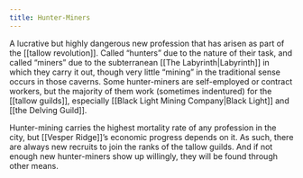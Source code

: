 ```yaml
---
title: Hunter-Miners
---
```


A lucrative but highly dangerous new profession that has arisen as part of the [[tallow revolution]]. Called “hunters” due to the nature of their task, and called “miners” due to the subterranean [[The Labyrinth|Labyrinth]] in which they carry it out, though very little “mining” in the traditional sense occurs in those caverns. Some hunter-miners are self-employed or contract workers, but the majority of them work (sometimes indentured) for the [[tallow guilds]], especially [[Black Light Mining Company|Black Light]] and [[the Delving Guild]].

Hunter-mining carries the highest mortality rate of any profession in the city, but [[Vesper Ridge]]’s economic progress depends on it. As such, there are always new recruits to join the ranks of the tallow guilds. And if not enough new hunter-miners show up willingly, they will be found through other means.